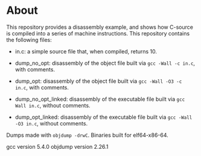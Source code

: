 About
===

This repository provides a disassembly example, and shows how C-source is
compiled into a series of machine instructions. This repository contains the
following files:

 - in.c: a simple source file that, when compiled, returns 10.

 - dump_no_opt: disassembly of the object file built via `gcc -Wall -c in.c`,
   with comments.

 - dump_opt: disassembly of the object file built via `gcc -Wall -O3 -c in.c`,
   with comments.

 - dump_no_opt_linked: disassembly of the executable file built via `gcc Wall
   in.c`, without comments.

 - dump_opt_linked: disassembly of the executable file built via `gcc -Wall -O3
   in.c`, without comments.

Dumps made with `objdump -drwC`. Binaries built for elf64-x86-64.

gcc version 5.4.0
objdump version 2.26.1
